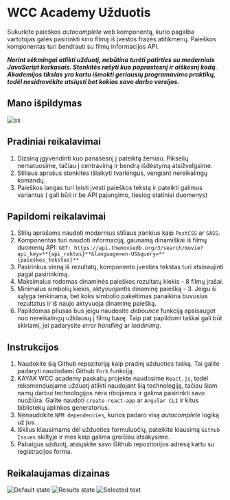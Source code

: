 # WCC Academy Užduotis

Sukurkite paieškos _autocomplete_ web komponentą, kurio pagalba vartotojas galės pasirinkti kino filmą iš įvestos frazės atitikmenų. Paieškos komponentas turi bendrauti su filmų informacijos API.

**_Norint sėkmingai atlikti užduotį, nebūtina turėti patirties su moderniais JavaScript karkasais. Stenkitės rašyti kuo paprastesnį ir aiškesnį kodą. Akademijos tikslas yra kartu išmokti geriausių programavimo praktikų, todėl nesidrovėkite atsiųsti bet kokios savo darbo versijos._**

## Mano išpildymas
![ss](https://user-images.githubusercontent.com/23439837/121070302-38d03f80-c7d7-11eb-927c-7c3ecc568f33.jpg)

## Pradiniai reikalavimai
1. Dizainą įgyvendinti kuo panašesnį į pateiktą žemiau. Pikselių nematuosime, tačiau į centravimą ir bendrą išdėstymą atsižvelgsime. 
2. Stiliaus aprašus stenkitės išlaikyti tvarkingus, vengiant nereikalingų komandų. 
3. Paieškos langas turi leisti įvesti paieškos tekstą ir pateikti galimus variantus ( gali būti ir be API pajungimo, tiesiog statiniai duomenys)


## Papildomi reikalavimai
1. Stilių aprašams naudoti modernius stiliaus įrankius kaip `PostCSS` ar `SASS`.
2. Komponentas turi naudoti informaciją, gaunamą dinamiškai iš filmų duomenų API:
   `GET: https://api.themoviedb.org/3/search/movie?api_key=**{api_raktas}**&language=en-US&query=**{paieškos_tekstas}**`
3. Pasirinkus vieną iš rezultatų, komponento įvesties tekstas turi atsinaujinti pagal pasirinkimą.
4. Maksimalus rodomas dinaminės paieškos rezultatų kiekis - 8 filmų įrašai.
5. Minimalus simbolių kiekis, aktyvuojantis dinaminę paiešką - 3. Jeigu ši sąlyga tenkinama, bet koks simbolio pakeitimas panaikina buvusius rezultatus ir iš naujo aktyvuoja dinaminę paiešką.
6. Papildomas pliusas bus jeigu naudosite _debounce_ funkciją apsisaugot nuo nereikalingų užklausų į filmų bazę. Taip pat papildomi taškai gali būt skiriami, jei padarysite _error handling_ ar _loadinimą_.


## Instrukcijos
1. Naudokite šią Github repozitoriją kaip pradinį užduoties tašką. Tai galite padaryti naudodami Github `Fork` funkciją.
2. KAYAK WCC academy paskaitų projekte naudosime `React.js`, todėl rekomenduojame užduotį atlikti naudojant šią technologiją, tačiau šiam namų darbui technologijos nėra ribojamos ir galima pasirinkti savo nuožiūra. Galite naudoti `create-react-app` ar `Angular CLI` ir kitus bibliotekų aplinkos generatorius.
3. Nenaudokite `NPM dependencies`, kurios padaro visą _autocomplete_ logiką už jus.
4. Iškilus klausimams dėl užduoties formuluočių, pateikite klausimą `Github Issues` skiltyje ir mes kaip galima greičiau atsakysime.
5. Pabaigus užduotį, atsiųskite savo Github repozitorijos adresą kartu su registracijos forma.

## Reikalaujamas dizainas

![Default state](images/default_state.png?raw=true "Default state")
![Results state](images/results_state.png?raw=true "Results state")
![Selected text](images/selected_state.png?raw=true "Selected state")

